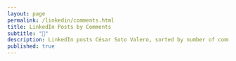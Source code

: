 ```yaml
---
layout: page
permalink: /linkedin/comments.html
title: LinkedIn Posts by Comments
subtitle: "🤝"
description: LinkedIn posts César Soto Valero, sorted by number of comments.
published: true
---
```

